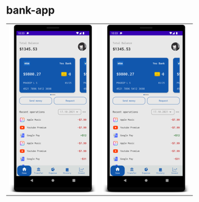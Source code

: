 # bank-app

|               |               | 
| ------------- | ------------- |
| ![Alt Text](https://github.com/lspradeep/bank-app/blob/master/screenshot_home.png)  | ![Alt Text](https://github.com/lspradeep/bank-app/blob/master/screenshot_home.png)|

